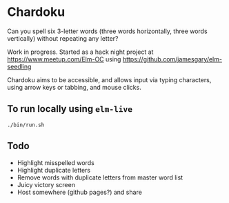 # Chardoku

Can you spell six 3-letter words (three words horizontally, three words vertically) without repeating any letter?

Work in progress. Started as a hack night project at https://www.meetup.com/Elm-OC using https://github.com/jamesgary/elm-seedling

Chardoku aims to be accessible, and allows input via typing characters, using arrow keys or tabbing, and mouse clicks.

## To run locally using `elm-live`

```
./bin/run.sh
```

## Todo

- Highlight misspelled words
- Highlight duplicate letters
- Remove words with duplicate letters from master word list
- Juicy victory screen
- Host somewhere (github pages?) and share
